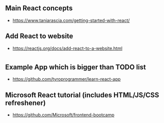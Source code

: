 ## Main React concepts
* https://www.taniarascia.com/getting-started-with-react/

## Add React to website
* https://reactjs.org/docs/add-react-to-a-website.html

#
## Example App which is bigger than TODO list
* https://github.com/tyroprogrammer/learn-react-app

## Microsoft React tutorial (includes HTML/JS/CSS refreshener)
* https://github.com/Microsoft/frontend-bootcamp
